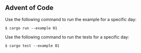 ## Advent of Code

Use the following command to run the example for a specific day:

```
$ cargo run --example 01
```

Use the following command to run the tests for a specific day:

```
$ cargo test --example 01
```
